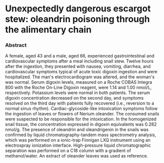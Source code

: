 # Unexpectedly dangerous escargot stew: oleandrin poisoning through the alimentary chain

### Abstract

A female, aged 43 and a male, aged 66, experienced gastrointestinal and cardiovascular symptoms after a meal including snail stew. Twelve hours after the ingestion, they presented with nausea, vomiting, diarrhea, and cardiovascular symptoms typical of acute toxic digoxin ingestion and were hospitalized. The man's electrocardiogram was altered, and the woman's was normal. Serum digoxin levels, measured on a Roche COBAS Integra 800 with the Roche On-Line Digoxin reagent, were 1.14 and 1.00 nmol/L, respectively. Potassium levels were normal in both patients. The serum digoxin concentration decreased on the second day, and symptoms resolved on the third day with patients fully recovered (i.e., reversion to a normal sinus rhythm). Cardiac-glycoside-like intoxication symptoms follow the ingestion of leaves or flowers of Nerium oleander. The consumed snails were suspected to be responsible for the intoxication. In the homogenized snail tissue, the concentration expressed in digoxin equivalents was 0.282 nmol/g. The presence of oleandrin and oleandrigenin in the snails was confirmed by liquid chromatography-tandem mass spectrometry analysis, which was performed on a ionic-trap Finnigan LXQ instrument using an electrospray ionization interface. High-pressure liquid chromatographic separation was performed on a C18 column with a gradient of methanol/water. An extract of oleander leaves was used as reference.